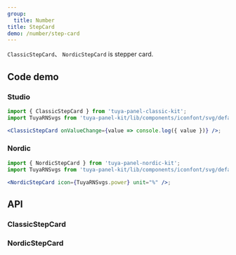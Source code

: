 ```yaml
---
group:
  title: Number
title: StepCard
demo: /number/step-card
---
```


<Desc>

`ClassicStepCard`、 `NordicStepCard` is stepper card.

</Desc>

## Code demo

### Studio

```jsx
import { ClassicStepCard } from 'tuya-panel-classic-kit';
import TuyaRNSvgs from 'tuya-panel-kit/lib/components/iconfont/svg/defaultSvg';

<ClassicStepCard onValueChange={value => console.log({ value })} />;
```

### Nordic

```jsx
import { NordicStepCard } from 'tuya-panel-nordic-kit';
import TuyaRNSvgs from 'tuya-panel-kit/lib/components/iconfont/svg/defaultSvg';

<NordicStepCard icon={TuyaRNSvgs.power} unit="%" />;
```

## API

### ClassicStepCard

<API src="../../../node_modules/tuya-panel-style-step-card/lib/index.d.ts" exports='["ClassicStepCard"]'></API>

### NordicStepCard

<API src="../../../node_modules/tuya-panel-style-step-card/lib/index.d.ts" exports='["NordicStepCard"]'></API>
